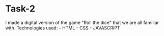 # Task-2
I made a digital version of the game "Roll the dice" that we are all familiar with.  Technologies used:  - HTML - CSS - JAVASCRIPT
